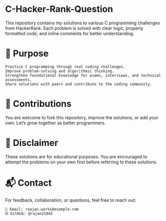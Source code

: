 # C-Hacker-Rank-Question

This repository contains my solutions to various C programming challenges from HackerRank. Each problem is solved with clear logic, properly formatted code, and inline comments for better understanding.

# 🎯 Purpose

	Practice C programming through real coding challenges.
	Improve problem-solving and algorithmic thinking.
	Strengthen foundational knowledge for exams, interviews, and technical assessments.
	Share solutions with peers and contribute to the coding community.

# 🤝 Contributions

You are welcome to fork this repository, improve the solutions, or add your own. Let’s grow together as better programmers.

# 📌 Disclaimer

These solutions are for educational purposes. You are encouraged to attempt the problems on your own first before referring to these solutions.

# 📬 Contact

For feedback, collaboration, or questions, feel free to reach out:

	📧 Email: raajan.works@example.com
	🌐 GitHub: @rajan21045
